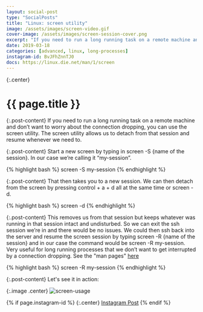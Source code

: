 ```yaml
---
layout: social-post
type: "SocialPosts"
title: "Linux: screen utility"
image: /assets/images/screen-video.gif
cover-image: /assets/images/screen-session-cover.png
excerpt: "If you need to run a long running task on a remote machine and don’t want to worry about the connection dropping, you can use the screen utility. The screen utility allows us to detach from that session and resume whenever we need to."
date: 2019-03-18
categories: [advanced, linux, long-processes]
instagram-id: BvJFhZnnTJ0
docs: https://linux.die.net/man/1/screen
---
```

{:.center}
# {{ page.title }}

{:.post-content}
If you need to run a long running task on a remote machine and don’t want to 
worry about the connection dropping, you can use the screen utility. The screen 
utility allows us to detach from that session and resume whenever we need to.

{:.post-content}
Start a new screen by typing in screen -S {name of the session}. 
In our case we’re calling it “my-session”. 

{% highlight bash %}
screen -S my-session
{% endhighlight %}

{:.post-content}
That then takes you to a new session. 
We can then detach from the screen by pressing control + a + d all at the same 
time or screen -d. 

{% highlight bash %}
screen -d
{% endhighlight %}

{:.post-content}
This removes us from that session but keeps whatever was running in that 
session intact and undisturbed. So we can exit the ssh session we’re in and 
there would be no issues. We could then ssh back into the server and resume the 
screen session by typing screen -R {name of the session} and in our case the 
command would be screen -R my-session. Very useful for long running processes 
that we don’t want to get interrupted by a connection dropping.
See the "man pages" <a href="{{page.docs}}" target="_blank">here</a>

{% highlight bash %}
screen -R my-session
{% endhighlight %}

{:.post-content}
Let's see it in action:

{:.image .center}
![screen-usage]({{page.image}})

{% if page.instagram-id %}
{:.center}
<a class="insta-link" href="https://www.instagram.com/p/{{page.instagram-id}}" target="_blank">Instagram Post</a>
{% endif %}






